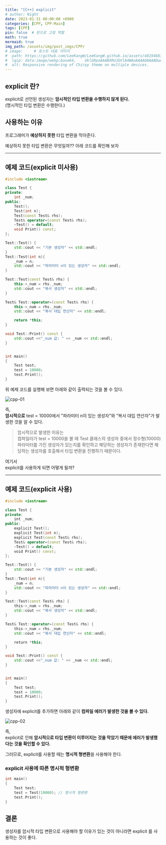 ```yaml
---
title: "[C++] explicit"
# author: Night
date: 2023-01-31 00:00:00 +0900
categories: [CPP, CPP-Main]
tags: [CPP]
pin: false  # 핀으로 고정 역할
math: true
mermaid: true
img_path: /assets/img/post_imgs/CPP/
# image:     # 포스트 대표 이미지
#  path: https://github.com/LeeKangW/LeeKangW.github.io/assets/48194683/7e5b8251-2544-4eea-b702-ad59aa404e9e
#  lqip: data:image/webp;base64,    UklGRpoAAABXRUJQVlA4WAoAAAAQAAAADwAABwAAQUxQSDIAAAARL0AmbZurmr57yyIiqE8oiG0bejIYEQTgqiDA9vqnsUSI6H+oAERp2HZ65qP/VIAWAFZQOCBCAAAA8AEAnQEqEAAIAAVAfCWkAALp8sF8rgRgAP7o9FDvMCkMde9PK7euH5M1m6VWoDXf2FkP3BqV0ZYbO6NA/VFIAAAA
#  alt: Responsive rendering of Chirpy theme on multiple devices.
---
```


## explicit 란?

explicit로 선언된 생성자는 **암시적인 타입 변환을 수행하지 않게 된다.**  
(명시적인 타입 변환은 수행한다.)

## 사용하는 이유

프로그래머가 **예상하지 못한** 타입 변환을 막아준다.  
  
예상하지 못한 타입 변환은 무엇일까?? 아래 코드를 확인해 보자

---

## 예제 코드(explicit 미사용)

```cpp
#include <iostream>

class Test {
private:
    int _num;
public:
    Test();
    Test(int n);
    Test(const Test& rhs);
    Test& operator=(const Test& rhs);
    ~Test() = default;
    void Print() const;
};

Test::Test() {
    std::cout << "기본 생성자" << std::endl;
}
Test::Test(int n){
    _num = n;
    std::cout << "파라미터 n이 있는 생성자" << std::endl;
}

Test::Test(const Test& rhs) {
    this->_num = rhs._num;
    std::cout << "복사 생성자" << std::endl;
}

Test& Test::operator=(const Test& rhs) {
    this->_num = rhs._num;
    std::cout << "복사 대입 연산자" << std::endl;

    return *this;
}

void Test::Print() const {
    std::cout <<"_num 값: " << _num << std::endl;
}


int main()
{
    Test test;
    test = 10000;
    test.Print();
}
```

위 예제 코드를 실행해 보면 아래와 같이 출력되는 것을 볼 수 있다.

![cpp-01](cpp-01.png)

즉,  
**암시적으로** test = 10000에서 "파라미터 n이 있는 생성자"와 "복사 대입 연산자"가 발생한 것을 알 수 있다.

> 암시적으로 발생한 이유는  
> 컴파일러가 test = 10000을 볼 때 Test 클래스의 생성자 중에서 정수형(10000) 파라미터를 가진 생성자가 있는지를 확인하고 해당하는 생성자가 존재한다면 해당하는 생성자를 호출해서 타입 변환을 진행하기 때문이다.

  
여기서  
explicit를 사용하게 되면 어떻게 될까?

---

## 예제 코드(explicit 사용)

```cpp
#include <iostream>

class Test {
private:
    int _num;
public:
    explicit Test();
    explicit Test(int n);
    explicit Test(const Test& rhs);
    Test& operator=(const Test& rhs);
    ~Test() = default;
    void Print() const;
};

Test::Test() {
    std::cout << "기본 생성자" << std::endl;
}
Test::Test(int n){
    _num = n;
    std::cout << "파라미터 n이 있는 생성자" << std::endl;
}

Test::Test(const Test& rhs) {
    this->_num = rhs._num;
    std::cout << "복사 생성자" << std::endl;
}

Test& Test::operator=(const Test& rhs) {
    this->_num = rhs._num;
    std::cout << "복사 대입 연산자" << std::endl;

    return *this;
}

void Test::Print() const {
    std::cout <<"_num 값: " << _num << std::endl;
}


int main()
{
    Test test;
    test = 10000;
    test.Print();
}
```

생성자에 explicit를 추가하면 아래와 같이 **컴파일 에러가 발생한 것을 볼 수 있다.**

![cpp-02](cpp-02.png)

즉,  
explicit로 인해 **암시적으로 타입 변환이 이루어지는 것을 막았기 때문에 에러가 발생했다는 것을 확인할 수 있다.**  
  
그러므로, explicit를 사용할 때는 **명시적 형변환**을 사용해야 한다.

### explicit 사용에 따른 명시적 형변환

```cpp
int main()
{
    Test test;
    test = Test(10000);	// 명시적 형변환
    test.Print();
}
```

## 결론

생성자를 암시적 타입 변환으로 사용해야 할 이유가 있는 것이 아니라면 explicit 를 사용하는 것이 좋다.